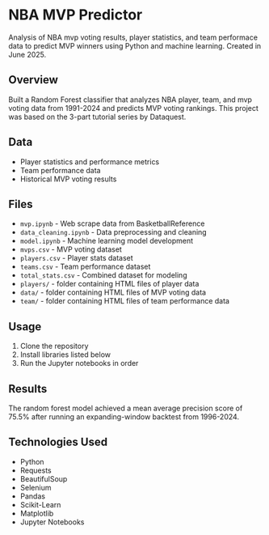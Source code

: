 # NBA MVP Predictor

Analysis of NBA mvp voting results, player statistics, and team performace data to predict MVP winners using Python and machine learning. Created in June 2025.

## Overview
Built a Random Forest classifier that analyzes NBA player, team, and mvp voting data from 1991-2024 and predicts MVP voting rankings. This project was based on the 3-part tutorial series by Dataquest. 

## Data
- Player statistics and performance metrics
- Team performance data
- Historical MVP voting results

## Files
- `mvp.ipynb` - Web scrape data from BasketballReference
- `data_cleaning.ipynb` - Data preprocessing and cleaning
- `model.ipynb` - Machine learning model development
- `mvps.csv` - MVP voting dataset
- `players.csv` - Player stats dataset
- `teams.csv` - Team performance dataset
- `total_stats.csv` - Combined dataset for modeling
- `players/` - folder containing HTML files of player data
- `data/` - folder containing HTML files of MVP voting data 
- `team/` - folder containing HTML files of team performance data

## Usage
1. Clone the repository
2. Install libraries listed below
3. Run the Jupyter notebooks in order

## Results
The random forest model achieved a mean average precision score of 75.5% after running an expanding-window backtest from 1996-2024.

## Technologies Used
- Python
- Requests
- BeautifulSoup
- Selenium
- Pandas
- Scikit-Learn
- Matplotlib
- Jupyter Notebooks
